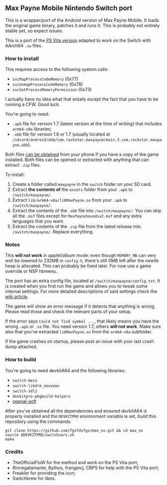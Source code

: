 ## Max Payne Mobile Nintendo Switch port

This is a wrapper/port of the Android version of Max Payne Mobile. It loads the original game binary, patches it and runs it.
This is probably not entirely stable yet, so expect issues.

This is a port of the [PS Vita version](https://github.com/fgsfdsfgs/max_vita) adapted to work on the Switch with AArch64 `.so` files.

### How to install

This requires access to the following system calls:
* `svcMapProcessCodeMemory` (0x77)
* `svcUnmapProcessCodeMemory` (0x78)
* `svcSetProcessMemoryPermission` (0x73)

I actually have no idea what that entails except the fact that you have to be running a CFW. Good luck.

You're going to need:
* `.apk` file for version 1.7 (latest version at the time of writing) that includes `arm64-v8a` libraries;
* `.obb` file for version 1.6 or 1.7 (usually located at `/sdcard/android/obb/com.rockstar.maxpayne/main.3.com.rockstar.maxpayne.obb`).

Both files [can be obtained](https://stackoverflow.com/questions/11012976/how-do-i-get-the-apk-of-an-installed-app-without-root-access) from your phone if you have a copy of the game installed.
Both files can be opened or extracted with anything that can extract `.zip` files.

To install:
1. Create a folder called `maxpayne` in the `switch` folder on your SD card.
2. Extract **the contents of** the `assets` folder from your `.apk` to `/switch/maxpayne/`.
3. Extract `lib/arm64-v8a/libMaxPayne.so` from your `.apk` to `/switch/maxpayne/`.
4. Extract the contents of the `.obb` file into `/switch/maxpayne/`. You can skip all the `.msf` files except for `MaxPayneSoundsv2.msf` and any extra languages that you want.
5. Extract the contents of the `.zip` file from the latest release into `/switch/maxpayne/`. Replace everything.

### Notes

This **will not work** in applet/album mode: even though `MEMORY_MB` can very well be lowered to 232MB in `config.h`, there's still 0MB left after the newlib heap is allocated.
This can probably be fixed later. For now use a game override or NSP hbmenu.

The port has an extra config file, located at `/switch/maxpayne/config.txt`. It is created when you first run the game and allows you to tweak some internal settings.
For more detailed descriptions of said settings check the [wiki article](https://github.com/fgsfdsfgs/max_nx/wiki/Config-variables).

The game will show an error message if it detects that anything is wrong. Please read those and check the relevant parts of your setup.

If the error says `Could not find symbol ...`, that likely means you have the wrong `.apk` or `.so` file. You need version 1.7, others **will not work**.
Make sure also that you've extracted `libMaxPayne.so` from the `arm64-v8a` subfolder.

If the game crashes on startup, please post an issue with your last crash dump attached.

### How to build

You're going to need devkitA64 and the following libraries:
* `switch-mesa`
* `switch-libdrm_nouveau`
* `switch-sdl2`
* `devkitpro-pkgbuild-helpers`
* [openal-soft](https://github.com/fgsfdsfgs/openal-soft)

After you've obtained all the dependencies and ensured devkitA64 is properly installed and the `DEVKITPRO` environment variable is set,
build this repository using the commands:
```
git clone https://github.com/fgsfdsfgs/max_nx.git && cd max_nx
source $DEVKITPRO/switchvars.sh
make
```

### Credits

* TheOfficialFloW for the method and work on the PS Vita port;
* Rinnegatamante, Bythos, frangarcj, CBPS for help with the PS Vita port;
* Freakler for providing the icon;
* Switchbrew for libnx.
